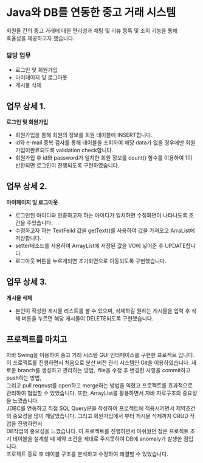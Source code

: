 # Java와 DB를 연동한 중고 거래 시스템

회원들 간의 중고 거래에 대한 편리성과 채팅 및 리뷰 등록 및 조회 기능을 통해  
효율성을 제공하고자 했습니다.

### 담당 업무
- 로그인 및 회원가입
- 마이페이지 및 로그아웃
- 게시물 삭제

## 업무 상세 1.
__로그인 및 회원가입__
- 회원가입을 통해 회원의 정보를 회원 테이블에 INSERT합니다.
- id와 e-mail 중복 검사를 통해 테이블을 조회하여 해당 data가 없을 경우에만 회원가입이완료되도록 validation check합니다.
- 회원가입 후 id와 password가 일치한 회원 정보를 count() 함수를 이용하여 1이 반환되면 로그인이 진행되도록 구현하였습니다.

## 업무 상세 2.
__마이페이지 및 로그아웃__
- 로그인된 아이디와 인증하고자 하는 아이디가 일치하면 수정화면이 나타나도록 조건을 주었습니다.
- 수정하고자 하는 TextFeild 값을 getText()를 사용하여 값을 가져오고 ArraList에 저장합니다.
- setter메소드를 사용하여 ArrayList에 저장된 값을 VO에 넣어준 후 UPDATE합니다.
- 로그아웃 버튼을 누르게되면 초기화면으로 이동되도록 구현했습니다.

## 업무 상세 3.
__게시물 삭제__
- 본인이 작성한 게시물 리스트를 볼 수 있으며, 삭제하길 원하는 게시물을 입력 후 삭제 버튼을 누르면 해당 게시물이 DELETE되도록 구현했습니다.

## 프로젝트를 마치고
자바 Swing을 이용하여 중고 거래 시스템 GUI 인터페이스를 구현한 프로젝트 입니다.  
이 프로젝트를 진행하면서 처음으로 분산 버전 관리 시스템인 Git을 이용하였습니다. 새로운 branch를 생성하고 관리하는 방법,  file을 수정 후 변경한 사항을 commit하고 push하는 방법,  
그리고 pull reqeust를 open하고 merge하는 방법을 익혔고 프로젝트를 효과적으로 관리하여 협업할 수 있었습니다. 또한, ArrayList를 활용하면서 자바 자료구조의 중요성을 느꼈습니다.  
JDBC를 연동하고 직접 SQL Query문을 작성하여 프로젝트에 적용시키면서 제약조건의 중요성을 많이 깨달았습니다. 그리고 회원가입에서 부터 게시물 삭제까지 CRUD 작업을 진행하면서  
DB작업의 중요성을 느꼈습니다.
이 프로젝트를 진행하면서 아쉬웠던 점은 프로젝트 초기 테이블을 설계할 때 제약 조건을 제대로 주지못하여 DB에 anomaly가 발생한 점입니다.  
프로젝트 종료 후 테이블 구조를 분석하고 수정하여 해결할 수 있었습니다.


